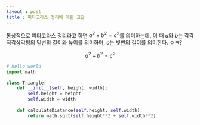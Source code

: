 ```yaml
---
layout : post
title : 피타고라스 정리에 대한 고찰
---
```

통상적으로 피타고라스 정리라고 하면 $a^2 + b^2=c^2$를 의미하는데, 이 때 $a$와 $b$는 각각 직각삼각형의 밑변의 길이와 높이를 의미하며, $c$는 빗변의 길이를 의미한다. ㅇㅋ?


$$
a^2 + b^2 = c^2
$$


```python
# hello world
import math

class Triangle:
    def __init__(self, height, width):
        self.height = height
        self.width = width
    
    def calculateDistance(self.height, self.width):
        return math.sqrt(self.height**2 + self.width**2)

```